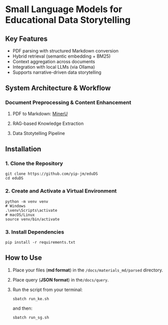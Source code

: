 # Small Language Models for Educational Data Storytelling


## Key Features

- PDF parsing with structured Markdown conversion
- Hybrid retrieval (semantic embedding + BM25)
- Context aggregation across documents
- Integration with local LLMs (via Ollama)
- Supports narrative-driven data storytelling

## System Architecture & Workflow

### Document Preprocessing & Content Enhancement 
1. PDF to Markdown: [MinerU](https://github.com/opendatalab/MinerU)

2. RAG-based Knowledge Extraction

3. Data Stotytelling Pipeline

## Installation

### 1. Clone the Repository
```
git clone https://github.com/yip-jm/eduDS
cd eduDS
```

### 2. Create and Activate a Virtual Environment
```
python -m venv venv
# Windows
.\venv\Scripts\activate
# macOS/Linux
source venv/bin/activate
```

### 3. Install Dependencies
```
pip install -r requirements.txt
```

## How to Use

1. Place your  files (**md format**) in the `/docs/materials_md/parsed` directory.

2. Place query (**JSON format**) in the`/docs/query`.

3. Run the script from your terminal:
    ```
    sbatch run_ke.sh
    ```
    and then:
    ```
    sbatch run_sg.sh
    ```


